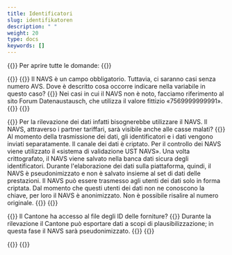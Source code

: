 ```yaml
---
title: Identificatori
slug: identifikatoren
description: " "
weight: 20
type: docs
keywords: []
---
```


{{<faqBlock>}}
Per aprire tutte le domande: {{<collapsibleGroupCommand groupId="identifikatoren">}}

{{<numberedList>}}
{{<listItem>}}
Il NAVS è un campo obbligatorio. Tuttavia, ci saranno casi senza numero AVS. Dove è descritto cosa occorre indicare nella variabile in questo caso?
{{<collapsibleBlock groupId="identifikatoren">}}
Nei casi in cui il NAVS non è noto, facciamo riferimento al sito Forum Datenaustausch, che utilizza  il valore fittizio «7569999999991». 
{{</collapsibleBlock>}}
{{</listItem>}}

{{<listItem>}}
Per la rilevazione dei dati infatti bisognerebbe utilizzare il NAVS. Il NAVS, attraverso i partner tariffari, sarà visibile anche alle casse malati?
{{<collapsibleBlock groupId="identifikatoren">}}
Al momento della trasmissione dei dati, gli identificatori e i dati vengono inviati separatamente. Il canale dei dati è criptato. Per il controllo dei NAVS viene utilizzato il «sistema di validazione UST NAVS». Una volta crittografato, il NAVS viene salvato nella banca dati sicura degli identificatori. Durante l'elaborazione dei dati sulla piattaforma, quindi, il NAVS è pseudonimizzato e non è salvato insieme al set di dati delle prestazioni. Il NAVS può essere trasmesso agli utenti dei dati solo in forma criptata. Dal momento che questi utenti dei dati non ne conoscono la chiave, per loro il NAVS è anonimizzato. Non è possibile risalire al numero originale.
{{</collapsibleBlock>}}
{{</listItem>}}

{{<listItem>}}
Il Cantone ha accesso al file degli ID delle forniture?
{{<collapsibleBlock groupId="identifikatoren">}}
Durante la rilevazione il Cantone può esportare dati a scopi di plausibilizzazione; in questa fase il NAVS sarà pseudonimizzato.
{{</collapsibleBlock>}}
{{</listItem>}}

{{</numberedList>}}
{{</faqBlock>}}
